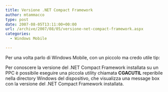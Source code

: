 ```yaml
---
title: Versione .NET Compact Framework
author: mtammacco
type: post
date: 2007-08-05T13:11:00+00:00
url: /archive/2007/08/05/versione-net-compact-framework.aspx
categories:
  - Windows Mobile

---
```

Per una volta parlo di Windows Mobile, con un piccolo ma credo utile tip:

Per conoscere la versione del .NET Compact Framework installata su un PPC è possibile eseguire una piccola utility chiamata **CGACUTIL** reperibile nella directory Windows del dispositivo, che visualizza una message box con la versione del .NET Compact Framework installata.